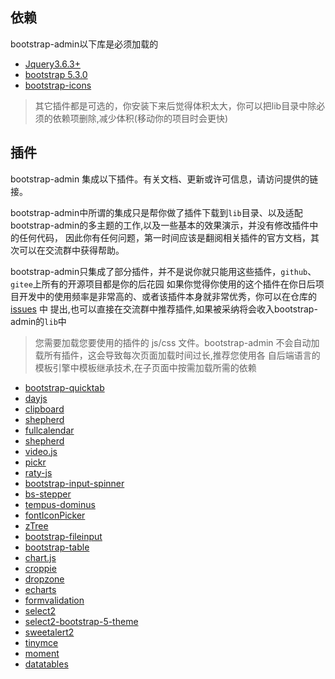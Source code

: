 ## 依赖

bootstrap-admin以下库是必须加载的

- [Jquery3.6.3+](https://github.com/jquery/jquery)
- [bootstrap 5.3.0](https://github.com/twbs/bootstrap)
- [bootstrap-icons](https://github.com/twbs/icons)

> 其它插件都是可选的，你安装下来后觉得体积太大，你可以把lib目录中除必须的依赖项删除,减少体积(移动你的项目时会更快)

## 插件

bootstrap-admin 集成以下插件。有关文档、更新或许可信息，请访问提供的链接。

bootstrap-admin中所谓的集成只是帮你做了插件下载到`lib`目录、以及适配bootstrap-admin的多主题的工作,以及一些基本的效果演示，并没有修改插件中的任何代码，
因此你有任何问题，第一时间应该是翻阅相关插件的官方文档，其次可以在交流群中获得帮助。

bootstrap-admin只集成了部分插件，并不是说你就只能用这些插件，`github`、`gitee`上所有的开源项目都是你的后花园
如果你觉得你使用的这个插件在你日后项目开发中的使用频率是非常高的、或者该插件本身就非常优秀，你可以在仓库的[issues](https://gitee.com/ajiho/bootstrap-admin/issues)
中
提出,也可以直接在交流群中推荐插件,如果被采纳将会收入bootstrap-admin的`lib`中

> 您需要加载您要使用的插件的 js/css 文件。bootstrap-admin 不会自动加载所有插件，这会导致每次页面加载时间过长,推荐您使用各
> 自后端语言的模板引擎中模板继承技术,在子页面中按需加载所需的依赖

- [bootstrap-quicktab](https://gitee.com/ajiho/bootstrap-quicktab)
- [dayjs](https://github.com/iamkun/dayjs)
- [clipboard](https://github.com/zenorocha/clipboard.js)
- [shepherd](https://github.com/shipshapecode/shepherd)
- [fullcalendar](https://github.com/fullcalendar/fullcalendar)
- [shepherd](https://github.com/shipshapecode/shepherd)
- [video.js](https://github.com/videojs/video.js)
- [pickr](https://github.com/simonwep/pickr)
- [raty-js](https://github.com/wbotelhos/raty)
- [bootstrap-input-spinner](https://github.com/shaack/bootstrap-input-spinner)
- [bs-stepper](https://github.com/Johann-S/bs-stepper)
- [tempus-dominus](https://github.com/Eonasdan/tempus-dominus)
- [fontIconPicker](https://github.com/micc83/fontIconPicker)
- [zTree](https://github.com/zTree/zTree_v3)
- [bootstrap-fileinput](https://github.com/kartik-v/bootstrap-fileinput)
- [bootstrap-table](https://github.com/wenzhixin/bootstrap-table)
- [chart.js](https://github.com/chartjs/Chart.js)
- [croppie](https://github.com/Foliotek/Croppie)
- [dropzone](https://github.com/dropzone/dropzone)
- [echarts](https://github.com/apache/echarts)
- [formvalidation](https://github.com/stevenmills/bootstrapvalidator)
- [select2](https://github.com/select2/select2)
- [select2-bootstrap-5-theme](https://github.com/apalfrey/select2-bootstrap-5-theme)
- [sweetalert2](https://github.com/sweetalert2/sweetalert2)
- [tinymce](https://github.com/tinymce/tinymce)
- [moment](https://github.com/moment/moment)
- [datatables](https://github.com/DataTables/DataTables)



